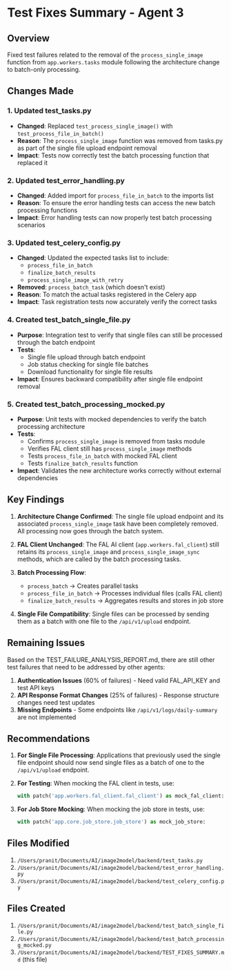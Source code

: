 # Test Fixes Summary - Agent 3

## Overview
Fixed test failures related to the removal of the `process_single_image` function from `app.workers.tasks` module following the architecture change to batch-only processing.

## Changes Made

### 1. Updated test_tasks.py
- **Changed**: Replaced `test_process_single_image()` with `test_process_file_in_batch()`
- **Reason**: The `process_single_image` function was removed from tasks.py as part of the single file upload endpoint removal
- **Impact**: Tests now correctly test the batch processing function that replaced it

### 2. Updated test_error_handling.py
- **Changed**: Added import for `process_file_in_batch` to the imports list
- **Reason**: To ensure the error handling tests can access the new batch processing functions
- **Impact**: Error handling tests can now properly test batch processing scenarios

### 3. Updated test_celery_config.py
- **Changed**: Updated the expected tasks list to include:
  - `process_file_in_batch`
  - `finalize_batch_results`
  - `process_single_image_with_retry`
- **Removed**: `process_batch_task` (which doesn't exist)
- **Reason**: To match the actual tasks registered in the Celery app
- **Impact**: Task registration tests now accurately verify the correct tasks

### 4. Created test_batch_single_file.py
- **Purpose**: Integration test to verify that single files can still be processed through the batch endpoint
- **Tests**:
  - Single file upload through batch endpoint
  - Job status checking for single file batches
  - Download functionality for single file results
- **Impact**: Ensures backward compatibility after single file endpoint removal

### 5. Created test_batch_processing_mocked.py
- **Purpose**: Unit tests with mocked dependencies to verify the batch processing architecture
- **Tests**:
  - Confirms `process_single_image` is removed from tasks module
  - Verifies FAL client still has `process_single_image` methods
  - Tests `process_file_in_batch` with mocked FAL client
  - Tests `finalize_batch_results` function
- **Impact**: Validates the new architecture works correctly without external dependencies

## Key Findings

1. **Architecture Change Confirmed**: The single file upload endpoint and its associated `process_single_image` task have been completely removed. All processing now goes through the batch system.

2. **FAL Client Unchanged**: The FAL AI client (`app.workers.fal_client`) still retains its `process_single_image` and `process_single_image_sync` methods, which are called by the batch processing tasks.

3. **Batch Processing Flow**:
   - `process_batch` → Creates parallel tasks
   - `process_file_in_batch` → Processes individual files (calls FAL client)
   - `finalize_batch_results` → Aggregates results and stores in job store

4. **Single File Compatibility**: Single files can be processed by sending them as a batch with one file to the `/api/v1/upload` endpoint.

## Remaining Issues

Based on the TEST_FAILURE_ANALYSIS_REPORT.md, there are still other test failures that need to be addressed by other agents:

1. **Authentication Issues** (60% of failures) - Need valid FAL_API_KEY and test API keys
2. **API Response Format Changes** (25% of failures) - Response structure changes need test updates
3. **Missing Endpoints** - Some endpoints like `/api/v1/logs/daily-summary` are not implemented

## Recommendations

1. **For Single File Processing**: Applications that previously used the single file endpoint should now send single files as a batch of one to the `/api/v1/upload` endpoint.

2. **For Testing**: When mocking the FAL client in tests, use:
   ```python
   with patch('app.workers.fal_client.fal_client') as mock_fal_client:
   ```

3. **For Job Store Mocking**: When mocking the job store in tests, use:
   ```python
   with patch('app.core.job_store.job_store') as mock_job_store:
   ```

## Files Modified

1. `/Users/pranit/Documents/AI/image2model/backend/test_tasks.py`
2. `/Users/pranit/Documents/AI/image2model/backend/test_error_handling.py`
3. `/Users/pranit/Documents/AI/image2model/backend/test_celery_config.py`

## Files Created

1. `/Users/pranit/Documents/AI/image2model/backend/test_batch_single_file.py`
2. `/Users/pranit/Documents/AI/image2model/backend/test_batch_processing_mocked.py`
3. `/Users/pranit/Documents/AI/image2model/backend/TEST_FIXES_SUMMARY.md` (this file)